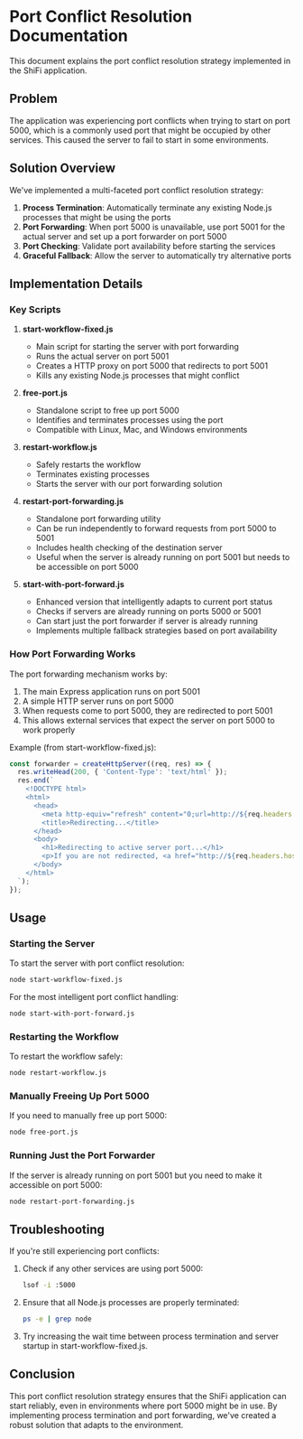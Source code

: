 # Port Conflict Resolution Documentation

This document explains the port conflict resolution strategy implemented in the ShiFi application.

## Problem

The application was experiencing port conflicts when trying to start on port 5000, which is a commonly used port that might be occupied by other services. This caused the server to fail to start in some environments.

## Solution Overview

We've implemented a multi-faceted port conflict resolution strategy:

1. **Process Termination**: Automatically terminate any existing Node.js processes that might be using the ports 
2. **Port Forwarding**: When port 5000 is unavailable, use port 5001 for the actual server and set up a port forwarder on port 5000
3. **Port Checking**: Validate port availability before starting the services
4. **Graceful Fallback**: Allow the server to automatically try alternative ports

## Implementation Details

### Key Scripts

1. **start-workflow-fixed.js**
   - Main script for starting the server with port forwarding
   - Runs the actual server on port 5001
   - Creates a HTTP proxy on port 5000 that redirects to port 5001
   - Kills any existing Node.js processes that might conflict

2. **free-port.js**
   - Standalone script to free up port 5000
   - Identifies and terminates processes using the port
   - Compatible with Linux, Mac, and Windows environments

3. **restart-workflow.js**
   - Safely restarts the workflow
   - Terminates existing processes
   - Starts the server with our port forwarding solution

4. **restart-port-forwarding.js**
   - Standalone port forwarding utility
   - Can be run independently to forward requests from port 5000 to 5001
   - Includes health checking of the destination server
   - Useful when the server is already running on port 5001 but needs to be accessible on port 5000

5. **start-with-port-forward.js**
   - Enhanced version that intelligently adapts to current port status
   - Checks if servers are already running on ports 5000 or 5001
   - Can start just the port forwarder if server is already running
   - Implements multiple fallback strategies based on port availability

### How Port Forwarding Works

The port forwarding mechanism works by:

1. The main Express application runs on port 5001
2. A simple HTTP server runs on port 5000 
3. When requests come to port 5000, they are redirected to port 5001
4. This allows external services that expect the server on port 5000 to work properly

Example (from start-workflow-fixed.js):
```javascript
const forwarder = createHttpServer((req, res) => {
  res.writeHead(200, { 'Content-Type': 'text/html' });
  res.end(`
    <!DOCTYPE html>
    <html>
      <head>
        <meta http-equiv="refresh" content="0;url=http://${req.headers.host.replace('5000', '5001')}${req.url}">
        <title>Redirecting...</title>
      </head>
      <body>
        <h1>Redirecting to active server port...</h1>
        <p>If you are not redirected, <a href="http://${req.headers.host.replace('5000', '5001')}${req.url}">click here</a>.</p>
      </body>
    </html>
  `);
});
```

## Usage

### Starting the Server

To start the server with port conflict resolution:

```bash
node start-workflow-fixed.js
```

For the most intelligent port conflict handling:

```bash
node start-with-port-forward.js
```

### Restarting the Workflow

To restart the workflow safely:

```bash
node restart-workflow.js
```

### Manually Freeing Up Port 5000

If you need to manually free up port 5000:

```bash
node free-port.js
```

### Running Just the Port Forwarder

If the server is already running on port 5001 but you need to make it accessible on port 5000:

```bash
node restart-port-forwarding.js
```

## Troubleshooting

If you're still experiencing port conflicts:

1. Check if any other services are using port 5000:
   ```bash
   lsof -i :5000
   ```

2. Ensure that all Node.js processes are properly terminated:
   ```bash
   ps -e | grep node
   ```

3. Try increasing the wait time between process termination and server startup in start-workflow-fixed.js.

## Conclusion

This port conflict resolution strategy ensures that the ShiFi application can start reliably, even in environments where port 5000 might be in use. By implementing process termination and port forwarding, we've created a robust solution that adapts to the environment.